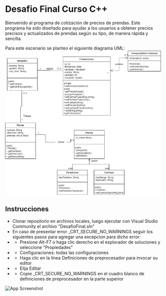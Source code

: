 
# Desafio Final Curso C++
Bienvenido al programa de cotización de precios de prendas. Este programa ha sido diseñado para ayudar a los usuarios a obtener precios precisos y actualizados de prendas según su tipo, de manera rápida y sencilla.

Para este escenario se planteo el siguiente diagrama UML:
![UML](https://github.com/manuelxp95/Desafio-Cpp/blob/main/DesafioFinal/DesafioFinal/UML-fINAL.png)


## Instrucciones

- Clonar repositorio en archivos locales, luego ejecutar con Visual Studio Community el archivo "DesafioFinal.sln"
- En caso de presentar error _CRT_SECURE_NO_WARNINGS seguir los siguientes pasos para agregar una excepcion para dicho error:
- - Presione Alt-F7 o haga clic derecho en el explorador de soluciones y seleccione "Propiedades"
- - Configuraciones: todas las configuraciones
- - Haga clic en la línea Definiciones de preprocesador para invocar su editor
- - Elija Editar
- - Copie _CRT_SECURE_NO_WARNINGS en el cuadro blanco de definiciones de preprocesador en la parte superior


![App Screenshot](https://i.stack.imgur.com/VjogY.png)


